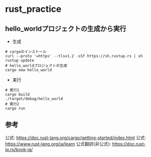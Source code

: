 # rust_practice

## hello_worldプロジェクトの生成から実行
- 生成
```shell
# cargoのインストール
curl --proto '=https' --tlsv1.2 -sSf https://sh.rustup.rs | sh
rustup update
# hello_worldプロジェクトの生成
cargo new hello_world
```

- 実行
```shell
# 実行1
cargo build
./target/debug/hello_world
# 実行2
cargo run
```
 
## 参考
公式: https://doc.rust-lang.org/cargo/getting-started/index.html
公式: https://www.rust-lang.org/ja/learn
公式翻訳(非公式): https://doc.rust-jp.rs/book-ja/